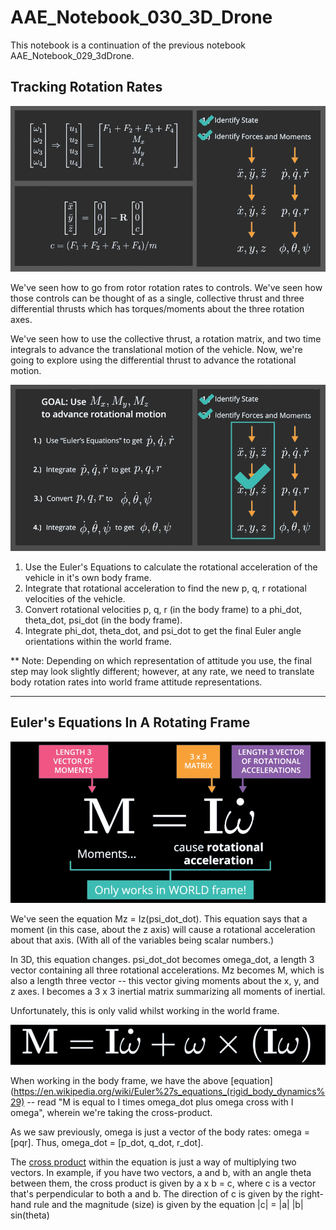 # AAE_Notebook_030_3D_Drone
This notebook is a continuation of the previous notebook AAE_Notebook_029_3dDrone.

## Tracking Rotation Rates

![Rotation Rates](/images/rotations.png)

We've seen how to go from rotor rotation rates to controls. We've seen how those controls can be thought of as a single, collective thrust and three differential thrusts which has torques/moments about the three rotation axes.

We've seen how to use the collective thrust, a rotation matrix, and two time integrals to advance the translational motion of the vehicle. Now, we're going to explore using the differential thrust to advance the rotational motion.

![Tracking Rotations](/images/tracking_rotations.png)

  1. Use the Euler's Equations to calculate the rotational acceleration of the vehicle in it's own body frame.
  2. Integrate that rotational acceleration to find the new p, q, r rotational velocities of the vehicle.
  3. Convert rotational velocities p, q, r (in the body frame) to a phi_dot, theta_dot, psi_dot (in the body frame).
  4. Integrate phi_dot, theta_dot, and psi_dot to get the final Euler angle orientations within the world frame.

** Note: Depending on which representation of attitude you use, the final step may look slightly different; however, at any rate, we need to translate body rotation rates into world frame attitude representations.

***   ***   ***   ***   ***   ***   ***   ***   ***

## Euler's Equations In A Rotating Frame

![Advancing Rotational Motion](/images/adv_rot_motions_eq.png)

We've seen the equation Mz = Iz(psi_dot_dot). This equation says that a moment (in this case, about the z axis) will cause a rotational acceleration about that axis. (With all of the variables being scalar numbers.)

In 3D, this equation changes. psi_dot_dot becomes omega_dot, a length 3 vector containing all three rotational accelerations. Mz becomes M, which is also a length three vector -- this vector giving moments about the x, y, and z axes. I becomes a 3 x 3 inertial matrix summarizing all moments of inertial.

Unfortunately, this is only valid whilst working in the world frame. 

![Euler's Rotation Equation](/images/eulers_equation.png)

When working in the body frame, we have the above [equation](https://en.wikipedia.org/wiki/Euler%27s_equations_(rigid_body_dynamics%29) -- read "M is equal to I times omega_dot plus omega cross with I omega", wherein we're taking the cross-product.

As we saw previously, omega is just a vector of the body rates: omega = [pqr]. Thus, omega_dot = [p_dot, q_dot, r_dot].

The [cross product](https://en.wikipedia.org/wiki/Cross_product) within the equation is just a way of multiplying two vectors. In example, if you have two vectors, a and b, with an angle theta between them, the cross product is given by a x b = c, where c is a vector that's perpendicular to both a and b. The direction of c is given by the right-hand rule and the magnitude (size) is given by the equation |c| = |a| |b| sin(theta)

